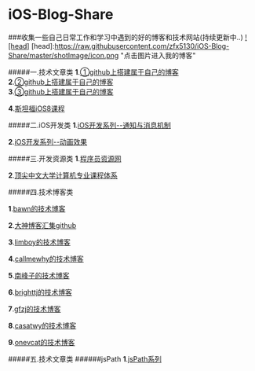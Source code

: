 # iOS-Blog-Share

###收集一些自己日常工作和学习中遇到的好的博客和技术网站(持续更新中..)
[![head]](http://blog.csdn.net/zfx5130?viewmode=contents)
[head]:https://raw.githubusercontent.com/zfx5130/iOS-Blog-Share/master/shotImage/icon.png "点击图片进入我的博客"

#####一.技术文章类
__1__.[①github上搭建属于自己的博客](http://msching.github.io/blog/2014/04/11/starting/)<br/>
__2__.[②github上搭建属于自己的博客](ravenw.com/blog/2011/08/27/blog-with-jekyll/)<br/>
__3__.[③github上搭建属于自己的博客](http://limboy.me/tech/2010/08/25/make-github-as-blog-engine.html)


__4__.[斯坦福iOS8课程](https://github.com/X140Yu/Developing_iOS_8_Apps_With_Swift
)

#####二.iOS开发类
__1__.[iOS开发系列--通知与消息机制](http://www.cnblogs.com/kenshincui/p/4168532.html)

__2__.[iOS开发系列--动画效果](iOS开发系列--让你的应用“动”起来)


#####三.开发资源类
__1__.[程序员资源网](http://info.9iphp.com/ios-mac-resources/)

__2__.[顶尖中文大学计算机专业课程体系](http://study.163.com/curricula/cs.htm)


#####四.技术博客类

__1__.[bawn的技术博客](http://bawn.github.io/)

__2__.[大神博客汇集github](https://github.com/Aufree/trip-to-iOS)

__3__.[limboy的技术博客](http://limboy.me/)

__4__.[callmewhy的技术博客](http://blog.callmewhy.com/
)

__5__.[南峰子的技术博客](http://southpeak.github.io/)

__6__.[brighttj的技术博客](http://www.brighttj.com/ )

__7__.[gfzj的技术博客](http://www.gfzj.us/)

__8__.[casatwy的技术博客](http://casatwy.com/)

__9__.[onevcat的技术博客](http://onevcat.com/2013/10/vc-transition-in-ios7/
)

#####五.技术文章类
######jsPath
__1__.[jsPath系列](http://blog.cnbang.net/tech/2808/)

